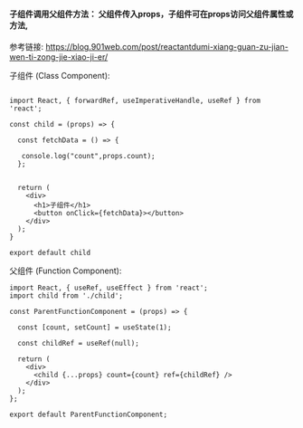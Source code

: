 #### 子组件调用父组件方法： 父组件传入props，子组件可在props访问父组件属性或方法,

参考链接: https://blog.901web.com/post/reactantdumi-xiang-guan-zu-jian-wen-ti-zong-jie-xiao-ji-er/

子组件 (Class Component):

```

import React, { forwardRef, useImperativeHandle, useRef } from 'react';

const child = (props) => {

  const fetchData = () => {

   console.log("count",props.count);
  };


  return (
    <div>
      <h1>子组件</h1>
      <button onClick={fetchData}></button>
    </div>
  );
}

export default child

```

父组件 (Function Component):

```
import React, { useRef, useEffect } from 'react';
import child from './child';

const ParentFunctionComponent = (props) => {

  const [count, setCount] = useState(1);

  const childRef = useRef(null);

  return (
    <div>
      <child {...props} count={count} ref={childRef} />
    </div>
  );
};

export default ParentFunctionComponent;
```